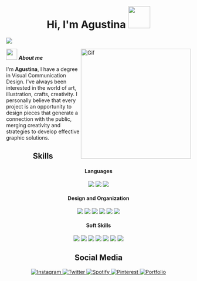 <h1 align="center">Hi, I'm Agustina <img src="https://media.tenor.com/ftqs42Yna-oAAAAi/mochi-mochi-hello-white-mochi-mochi.gif" width="60px"/></h1>

![](https://komarev.com/ghpvc/?username=agusdelosantos0107&color=ff69b4&label=🍨_Nice_To_Meet_U!_You+are+my+visitor+No.)

<img align="right" width=300px alt="Gif" src="https://media.tenor.com/LLlWGmk7964AAAAM/anime-lofi.gif" />

<img src="https://media.giphy.com/media/ObNTw8Uzwy6KQ/giphy.gif" width="30px">&nbsp;***About me***

I'm <b>Agustina</b>, I have a degree in Visual Communication Design. I've always been interested in the world of art, illustration, crafts, creativity.
I personally believe that every project is an opportunity to design pieces that generate a connection with the public, merging creativity and strategies to develop effective graphic solutions.

<div align=center>
  
## Skills

<h4> Languages </h4>
<span> 
  <img src="https://img.shields.io/badge/html5-%23E86C4A?style=for-the-badge&logo=html5&logoColor=white">
  <img src="https://img.shields.io/badge/css3-%23369EE7?style=for-the-badge&logo=css">
  <img src="https://img.shields.io/badge/javascript-%23F8E23A?style=for-the-badge&logo=javascript&logoColor=black">
 


</span>


<h4> Design and Organization </h4>
<span>
  
  <img src="https://img.shields.io/badge/adobe_illustrator-%23FFAD33?style=for-the-badge">
  <img src="https://img.shields.io/badge/adobe_indesign-%23F962A1?style=for-the-badge">
  <img src="https://img.shields.io/badge/adobe_photoshop-%2385CCFF?style=for-the-badge">
  <img src="https://img.shields.io/badge/figma-%23F68765?style=for-the-badge&logo=figma&logoColor=FFFFFF">
  <img src="https://img.shields.io/badge/notion-%23B8B8B8?style=for-the-badge&logo=notion&logoColor=000000">
  <img src="https://img.shields.io/badge/procreate-%23A53860?style=for-the-badge">

<h4> Soft Skills </h4>
<span>
  <img src="https://img.shields.io/badge/responsible-%237A3E6D?style=for-the-badge">
  <img src="https://img.shields.io/badge/comitted-%2390A955?style=for-the-badge">
  <img src="https://img.shields.io/badge/organized-%237A3E6D?style=for-the-badge">
  <img src="https://img.shields.io/badge/punctual-%2390A955?style=for-the-badge">
  <img src="https://img.shields.io/badge/disciplined-%237A3E6D?style=for-the-badge">
  <img src="https://img.shields.io/badge/decisive-%2390A955?style=for-the-badge">
  <img src="https://img.shields.io/badge/fast_learner-%237A3E6D?style=for-the-badge">
</span>


  ## Social Media

  <a href= "https://www.instagram.com/xjane_doex/" target="_blank">
      <img src="https://img.shields.io/badge/instagram-%23E0678D?style=for-the-badge&logo=instagram" alt="Instagram">
  </a>
  <a href="https://x.com/ahriucrazyra" >
    <img src="https://img.shields.io/badge/x-%237A3E6D?style=for-the-badge&logo=x" alt="Twitter">
  </a>
  <a href="https://open.spotify.com/user/12146083932?si=9e2c04a7442e4d5f" >
    <img src="https://img.shields.io/badge/spotify-%23AECD65?style=for-the-badge&logo=spotify&logoColor=black" alt="Spotify">
  </a>
  <a href="https://cl.pinterest.com/janedoe2208/_profile/" >
    <img src="https://img.shields.io/badge/pinterest-%23741A29?style=for-the-badge&logo=pinterest" alt="Pinterest">
  </a>
   <a href="https://agusdelosantos.github.io/" >
    <img src="https://img.shields.io/badge/Portfolio-%239b5372?style=for-the-badge&logo=githubsponsors&logoColor=FFFFFF" alt="Portfolio">
  </a>

</div>
